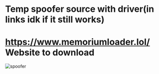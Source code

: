 
# Temp spoofer source with driver(in links idk if it still works)
# https://www.memoriumloader.lol/ Website to download
![spoofer](https://github.com/user-attachments/assets/5a20126e-b7da-4b87-9d56-ecb7fe3ed354)
